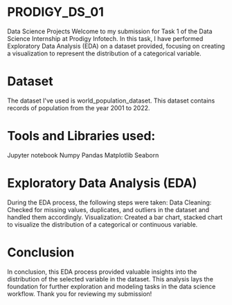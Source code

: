 # PRODIGY_DS_01
Data Science Projects
Welcome to my submission for Task 1 of the Data Science Internship at Prodigy Infotech.
In this task, I have performed Exploratory Data Analysis (EDA) on a dataset provided, focusing on creating a visualization to represent the distribution of a categorical variable.

# Dataset
The dataset I've used is world_population_dataset. This dataset contains records of population from the year 2001 to 2022.

# Tools and Libraries used:
Jupyter notebook
Numpy
Pandas
Matplotlib
Seaborn

# Exploratory Data Analysis (EDA)
During the EDA process, the following steps were taken:
Data Cleaning: Checked for missing values, duplicates, and outliers in the dataset and handled them accordingly.
Visualization: Created a bar chart, stacked chart to visualize the distribution of a categorical or continuous variable.

# Conclusion
In conclusion, this EDA process provided valuable insights into the distribution of the selected variable in the dataset. This analysis lays the foundation for further exploration and modeling tasks in the data science workflow.
Thank you for reviewing my submission!

